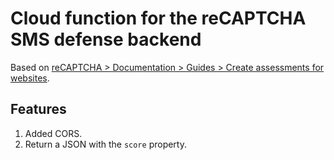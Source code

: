 # Cloud function for the reCAPTCHA SMS defense backend

Based on [reCAPTCHA > Documentation > Guides > Create assessments for websites](https://cloud.google.com/recaptcha/docs/create-assessment-website#create-assessment-Node.js).

## Features

1. Added CORS.
1. Return a JSON with the `score` property.